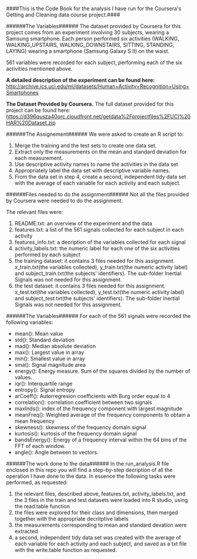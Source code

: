 ####This is the Code Book for the analysis I have run for the Coursera's Getting and Cleaning data course project.####

######The Variables######
The dataset provided by Coursera for this project comes from an experiment involving 30 subjects, wearing a Samsung smartphone. Each person performed six activities (WALKING, WALKING_UPSTAIRS, WALKING_DOWNSTAIRS, SITTING, STANDING, LAYING) wearing a smartphone (Samsung Galaxy S II) on the waist.

561 variables were recorded for each subject, performing each of the six activities mentioned above.

**A detailed description of the experiment can be found here:** http://archive.ics.uci.edu/ml/datasets/Human+Activity+Recognition+Using+Smartphones

**The Dataset Provided by Coursera.**
The full dataset provided for this project can be found here:
https://d396qusza40orc.cloudfront.net/getdata%2Fprojectfiles%2FUCI%20HAR%20Dataset.zip

######The Assignement######
We were asked to create an R script to:

1. Merge the training and the test sets to create one data set.
2. Extract only the measurements on the mean and standard deviation for each measurement. 
3. Use descriptive activity names to name the activities in the data set
4. Appropriately label the data set with descriptive variable names. 
5. From the data set in step 4, create a second, independent tidy data set with the average of each variable for each activity and each subject.

######Files needed to do the assignment######
Not all the files provided by Coursera were needed to do the assignment.

The relevant files were:

1. README.txt: an overview of the experiment and the data 
2. features.txt: a list of the 561 signals collected for each subject in each activity
3. features_info.txt: a decription of the variables collected for each signal
4. activity_labels.txt: the numeric label for each one of the six activities performed by each subject
5. the training dataset: it contains 3 files needed for this assignment. x_train.txt(the variables collected), y_train.txt(the numeric activity label) and subject_train.txt(the subjects' identifiers). The sub-folder Inertial Signals was not needed for this assignment.
6. the test dataset: it contains 3 files needed for this assignment. x_test.txt(the variables collected), y_test.txt(the numeric activity label) and subject_test.txt(the subjects' identifiers). The sub-folder Inertial Signals was not needed for this assignment.

######The Variables######
For each of the 561 signals were recorded the following variables:
- mean(): Mean value
- std(): Standard deviation
- mad(): Median absolute deviation 
- max(): Largest value in array
- min(): Smallest value in array
- sma(): Signal magnitude area
- energy(): Energy measure. Sum of the squares divided by the number of values. 
- iqr(): Interquartile range 
- entropy(): Signal entropy
- arCoeff(): Autorregresion coefficients with Burg order equal to 4
- correlation(): correlation coefficient between two signals
- maxInds(): index of the frequency component with largest magnitude
- meanFreq(): Weighted average of the frequency components to obtain a mean frequency
- skewness(): skewness of the frequency domain signal 
- kurtosis(): kurtosis of the frequency domain signal 
- bandsEnergy(): Energy of a frequency interval within the 64 bins of the FFT of each window.
- angle(): Angle between to vectors.

######The work done to the data######
In the run_analysis.R file enclosed in this repo you will find a step-by-step decription of all the operation I have done to the data. In essence the following tasks were performed, as requested:
1. the relevant files, described above, features.txt, activity_labels.txt, and the 3 files in the train and test datasets were loaded into R studio, using the read.table function
2. the files were explored for their class and dimensions, then merged together with the appropriate decritptive labels
3. the measurements corresponding to mean and standard devation were extracted
4. a second, independent tidy data set was created with the average of each variable for each activity and each subject, and saved as a txt file with the write.table function as requested.

